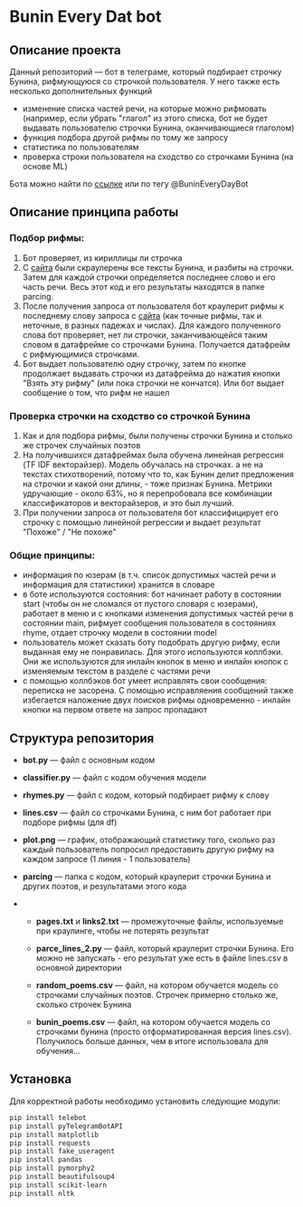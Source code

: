 # Bunin Every Dat bot

## Описание проекта
Данный репозиторий –– бот в телеграме, который подбирает строчку Бунина, рифмующуюся со строчкой пользователя. У него также есть несколько дополнительных функций

- изменение списка частей речи, на которые можно рифмовать (например, если убрать "глагол" из этого списка, бот не будет выдавать пользователю строчки Бунина, оканчивающиеся глаголом)
- функция подбора другой рифмы по тому же запросу
- статистика по пользователям
- проверка строки пользователя на сходство со строчками Бунина (на основе ML)

Бота можно найти по [ссылке](https://t.me/BuninEveryDayBot) или по тегу @BuninEveryDayBot

## Описание принципа работы

### Подбор рифмы:
1. Бот проверяет, из кириллицы ли строчка
2. С [сайта](https://www.culture.ru/literature/poems/author-ivan-bunin) были скраулерены все тексты Бунина, и разбиты на строчки. Затем для каждой строчки определяется последнее слово и его часть речи. Весь этот код и его результаты находятся в папке parcing.
3. После получения запроса от пользователя бот краулерит рифмы к последнему слову запроса с [сайта](https://rifme.net/) (как точные рифмы, так и неточные, в разных падежах и числах). Для каждого полученного слова бот проверяет, нет ли строчки, заканчивающейся таким словом в датафрейме со строчками Бунина. Получается датафрейм с рифмующимися строчками.
4. Бот выдает пользователю одну строчку, затем по кнопке продолжает выдавать строчки из датафрейма до нажатия кнопки "Взять эту рифму" (или пока строчки не кончатся). Или бот выдает сообщение о том, что рифм не нашел

### Проверка строчки на сходство со строчкой Бунина
1. Как и для подбора рифмы, были получены строчки Бунина и столько же строчек случайных поэтов
2. На получившихся датафреймах была обучена линейная регрессия (TF IDF векторайзер). Модель обучалась на строчках. а не на текстах стихотворений, потому что то, как Бунин делит предложения на строчки и какой они длины, - тоже признак Бунина. Метрики удручающие - около 63%, но я перепробовала все комбинации классификаторов и векторайзеров, и это был лучший.
3. При получении запроса от пользователя бот классифицирует его строчку с помощью линейной регрессии и выдает результат "Похоже" / "Не похоже"

### Общие принципы:
- информация по юзерам (в т.ч. список допустимых частей речи и информация для статистики) хранится в словаре
- в боте используются состояния: бот начинает работу в состоянии start (чтобы он не сломался от пустого словаря с юзерами), работает в меню и с кнопками изменения допустимых частей речи в состоянии main, рифмует сообщения пользователя в состояниях rhyme, отдает строчку модели в состоянии model
- пользователь может сказать боту подобрать другую рифму, если выданная ему не понравилась. Для этого используются коллбэки. Они же используются для инлайн кнопок в меню и инлайн кнопок с изменяемым текстом в разделе с частями речи
- с помощью коллбэков бот умеет исправлять свои сообщения: переписка не засорена. С помощью исправляения сообщений также избегается наложение двух поисков рифмы одновременно - инлайн кнопки на первом ответе на запрос пропадают
   

## Структура репозитория
- **bot.py** –– файл с основным кодом

- **classifier.py** –– файл с кодом обучения модели

- **rhymes.py** –– файл с кодом, который подбирает рифму к слову  

- **lines.csv** –– файл со строчками Бунина, с ним бот работает при подборе рифмы (для df)

- **plot.png** –– график, отображающий статистику того, сколько раз каждый пользователь попросил предоставить другую рифму на каждом запросе (1 линия - 1 пользователь)

- **parcing** –– папка с кодом, который краулерит строчки Бунина и других поэтов, и результатами этого кода
- 
    - **pages.txt** и **links2.txt** –– промежуточные файлы, используемые при краулинге, чтобы не потерять результат

    - **parce_lines_2.py** –– файл, который краулерит строчки Бунина. Его можно не запускать - его результат уже есть в файле lines.csv в основной директории

    - **random_poems.csv**  –– файл, на котором обучается модель со строчками случайных поэтов. Строчек примерно столько же, сколько строчек Бунина
      
    - **bunin_poems.csv**  –– файл, на котором обучается модель со строчками бунина (просто отформатированная версия lines.csv). Получилось больше данных, чем в итоге использовала для обучения...


## Установка

Для корректной работы необходимо установить следующие модули:

```bash
pip install telebot
pip install pyTelegramBotAPI
pip install matplotlib
pip install requests
pip install fake_useragent
pip install pandas
pip install pymorphy2
pip install beautifulsoup4
pip install scikit-learn
pip install nltk
```
